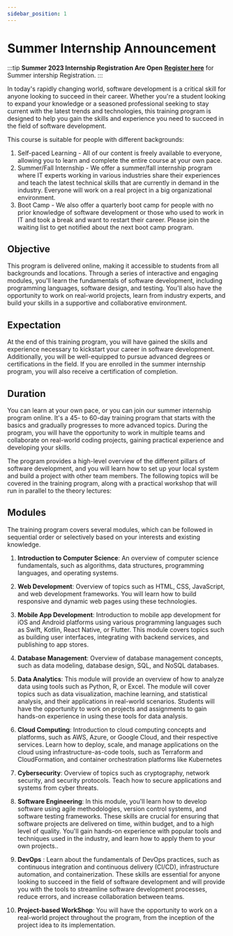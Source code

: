 ```yaml
---
sidebar_position: 1
---
```


# Summer Internship Announcement

:::tip **Summer 2023 Internship Registration Are Open**
[**Register here**](https://forms.gle/6hTRsphENRVmaHtu8) for Summer intership Registration. 
:::

In today's rapidly changing world, software development is a critical skill for anyone looking to succeed in their career. Whether you're a student looking to expand your knowledge or a seasoned professional seeking to stay current with the latest trends and technologies, this training program is designed to help you gain the skills and experience you need to succeed in the field of software development.


This course is suitable for people with different backgrounds:

 1. Self-paced Learning - All of our content is freely available to everyone, allowing you to learn and complete the entire course at your own pace.
 2. Summer/Fall Internship - We offer a summer/fall internship program where IT experts working in various industries share their experiences and teach the latest technical skills that are currently in demand in the industry. Everyone will work on a real project in a big organizational environment.
 3. Boot Camp - We also offer a quarterly boot camp for people with no prior knowledge of software development or those who used to work in IT and took a break and want to restart their career. Please join the waiting list to get notified about the next boot camp program.



## Objective
This program is delivered online, making it accessible to students from all backgrounds and locations. Through a series of interactive and engaging modules, you'll learn the fundamentals of software development, including programming languages, software design, and testing. You'll also have the opportunity to work on real-world projects, learn from industry experts, and build your skills in a supportive and collaborative environment.

## Expectation 
At the end of this training program, you will have gained the skills and experience necessary to kickstart your career in software development. Additionally, you will be well-equipped to pursue advanced degrees or certifications in the field. If you are enrolled in the summer internship program, you will also receive a certification of completion.

## Duration 
You can learn at your own pace, or you can join our summer internship program online. It's a 45- to 60-day training program that starts with the basics and gradually progresses to more advanced topics. During the program, you will have the opportunity to work in multiple teams and collaborate on real-world coding projects, gaining practical experience and developing your skills.

The program provides a high-level overview of the different pillars of software development, and you will learn how to set up your local system and build a project with other team members. The following topics will be covered in the training program, along with a practical workshop that will run in parallel to the theory lectures:

## Modules
The training program covers several modules, which can be followed in sequential order or selectively based on your interests and existing knowledge.
1. **Introduction to Computer Science**: An overview of computer science fundamentals, such as algorithms, data structures, programming languages, and operating systems.

1. **Web Development**: Overview of topics such as HTML, CSS, JavaScript, and web development frameworks. You will learn how to build responsive and dynamic web pages using these technologies.

1. **Mobile App Development**: Introduction to mobile app development for iOS and Android platforms using various programming languages such as Swift, Kotlin, React Native, or Flutter. This module covers topics such as building user interfaces, integrating with backend services, and publishing to app stores.

1. **Database Management**: Overview of database management concepts, such as data modeling, database design, SQL, and NoSQL databases.

1. **Data Analytics**: This module will provide an overview of how to analyze data using tools such as Python, R, or Excel. The module will cover topics such as data visualization, machine learning, and statistical analysis, and their applications in real-world scenarios. Students will have the opportunity to work on projects and assignments to gain hands-on experience in using these tools for data analysis.

1. **Cloud Computing**: Introduction to cloud computing concepts and platforms, such as AWS, Azure, or Google Cloud, and their respective services. Learn how to deploy, scale, and manage applications on the cloud using infrastructure-as-code tools, such as Terraform and CloudFormation, and container orchestration platforms like Kubernetes

1. **Cybersecurity**: Overview of topics such as cryptography, network security, and security protocols. Teach how to secure applications and systems from cyber threats.

1. **Software Engineering**: In this module, you'll learn how to develop software using agile methodologies, version control systems, and software testing frameworks. These skills are crucial for ensuring that software projects are delivered on time, within budget, and to a high level of quality. You'll gain hands-on experience with popular tools and techniques used in the industry, and learn how to apply them to your own projects..

1. **DevOps** : Learn about the fundamentals of DevOps practices, such as continuous integration and continuous delivery (CI/CD), infrastructure automation, and containerization. These skills are essential for anyone looking to succeed in the field of software development and will provide you with the tools to streamline software development processes, reduce errors, and increase collaboration between teams.

1. **Project-based WorkShop**: You will have the opportunity to work on a real-world project throughout the program, from the inception of the project idea to its implementation.

